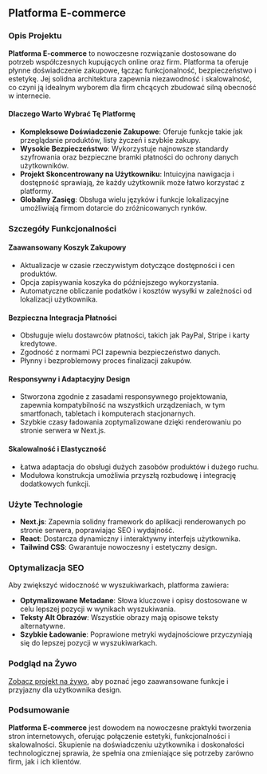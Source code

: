 ## Platforma E-commerce

### Opis Projektu

**Platforma E-commerce** to nowoczesne rozwiązanie dostosowane do potrzeb współczesnych kupujących online oraz firm. Platforma ta oferuje płynne doświadczenie zakupowe, łącząc funkcjonalność, bezpieczeństwo i estetykę. Jej solidna architektura zapewnia niezawodność i skalowalność, co czyni ją idealnym wyborem dla firm chcących zbudować silną obecność w internecie.

#### Dlaczego Warto Wybrać Tę Platformę

- **Kompleksowe Doświadczenie Zakupowe**: Oferuje funkcje takie jak przeglądanie produktów, listy życzeń i szybkie zakupy.
- **Wysokie Bezpieczeństwo**: Wykorzystuje najnowsze standardy szyfrowania oraz bezpieczne bramki płatności do ochrony danych użytkowników.
- **Projekt Skoncentrowany na Użytkowniku**: Intuicyjna nawigacja i dostępność sprawiają, że każdy użytkownik może łatwo korzystać z platformy.
- **Globalny Zasięg**: Obsługa wielu języków i funkcje lokalizacyjne umożliwiają firmom dotarcie do zróżnicowanych rynków.

### Szczegóły Funkcjonalności

#### Zaawansowany Koszyk Zakupowy

- Aktualizacje w czasie rzeczywistym dotyczące dostępności i cen produktów.
- Opcja zapisywania koszyka do późniejszego wykorzystania.
- Automatyczne obliczanie podatków i kosztów wysyłki w zależności od lokalizacji użytkownika.

#### Bezpieczna Integracja Płatności

- Obsługuje wielu dostawców płatności, takich jak PayPal, Stripe i karty kredytowe.
- Zgodność z normami PCI zapewnia bezpieczeństwo danych.
- Płynny i bezproblemowy proces finalizacji zakupów.

#### Responsywny i Adaptacyjny Design

- Stworzona zgodnie z zasadami responsywnego projektowania, zapewnia kompatybilność na wszystkich urządzeniach, w tym smartfonach, tabletach i komputerach stacjonarnych.
- Szybkie czasy ładowania zoptymalizowane dzięki renderowaniu po stronie serwera w Next.js.

#### Skalowalność i Elastyczność

- Łatwa adaptacja do obsługi dużych zasobów produktów i dużego ruchu.
- Modułowa konstrukcja umożliwia przyszłą rozbudowę i integrację dodatkowych funkcji.

### Użyte Technologie

- **Next.js**: Zapewnia solidny framework do aplikacji renderowanych po stronie serwera, poprawiając SEO i wydajność.
- **React**: Dostarcza dynamiczny i interaktywny interfejs użytkownika.
- **Tailwind CSS**: Gwarantuje nowoczesny i estetyczny design.

### Optymalizacja SEO

Aby zwiększyć widoczność w wyszukiwarkach, platforma zawiera:

- **Optymalizowane Metadane**: Słowa kluczowe i opisy dostosowane w celu lepszej pozycji w wynikach wyszukiwania.
- **Teksty Alt Obrazów**: Wszystkie obrazy mają opisowe teksty alternatywne.
- **Szybkie Ładowanie**: Poprawione metryki wydajnościowe przyczyniają się do lepszej pozycji w wyszukiwarkach.

### Podgląd na Żywo

[Zobacz projekt na żywo](#), aby poznać jego zaawansowane funkcje i przyjazny dla użytkownika design.

### Podsumowanie

**Platforma E-commerce** jest dowodem na nowoczesne praktyki tworzenia stron internetowych, oferując połączenie estetyki, funkcjonalności i skalowalności. Skupienie na doświadczeniu użytkownika i doskonałości technologicznej sprawia, że spełnia ona zmieniające się potrzeby zarówno firm, jak i ich klientów.
